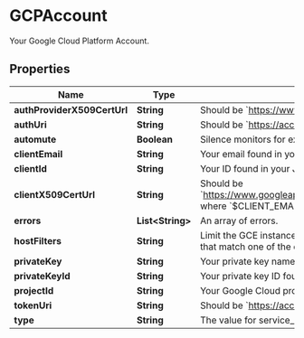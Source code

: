 # GCPAccount

Your Google Cloud Platform Account.

## Properties

| Name                        | Type                   | Description                                                                                                                                                                | Notes      |
| --------------------------- | ---------------------- | -------------------------------------------------------------------------------------------------------------------------------------------------------------------------- | ---------- |
| **authProviderX509CertUrl** | **String**             | Should be &#x60;https://www.googleapis.com/oauth2/v1/certs&#x60;.                                                                                                          | [optional] |
| **authUri**                 | **String**             | Should be &#x60;https://accounts.google.com/o/oauth2/auth&#x60;.                                                                                                           | [optional] |
| **automute**                | **Boolean**            | Silence monitors for expected GCE instance shutdowns.                                                                                                                      | [optional] |
| **clientEmail**             | **String**             | Your email found in your JSON service account key.                                                                                                                         | [optional] |
| **clientId**                | **String**             | Your ID found in your JSON service account key.                                                                                                                            | [optional] |
| **clientX509CertUrl**       | **String**             | Should be &#x60;https://www.googleapis.com/robot/v1/metadata/x509/$CLIENT_EMAIL&#x60; where &#x60;$CLIENT_EMAIL&#x60; is the email found in your JSON service account key. | [optional] |
| **errors**                  | **List&lt;String&gt;** | An array of errors.                                                                                                                                                        | [optional] |
| **hostFilters**             | **String**             | Limit the GCE instances that are pulled into Datadog by using tags. Only hosts that match one of the defined tags are imported into Datadog.                               | [optional] |
| **privateKey**              | **String**             | Your private key name found in your JSON service account key.                                                                                                              | [optional] |
| **privateKeyId**            | **String**             | Your private key ID found in your JSON service account key.                                                                                                                | [optional] |
| **projectId**               | **String**             | Your Google Cloud project ID found in your JSON service account key.                                                                                                       | [optional] |
| **tokenUri**                | **String**             | Should be &#x60;https://accounts.google.com/o/oauth2/token&#x60;.                                                                                                          | [optional] |
| **type**                    | **String**             | The value for service_account found in your JSON service account key.                                                                                                      | [optional] |
